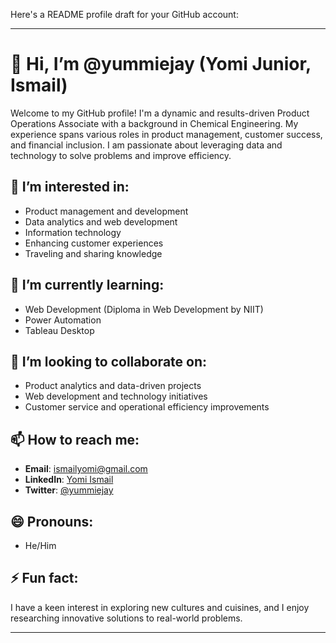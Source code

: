 Here's a README profile draft for your GitHub account:

---

# 👋 Hi, I’m @yummiejay (Yomi Junior, Ismail)

Welcome to my GitHub profile! I'm a dynamic and results-driven Product Operations Associate with a background in Chemical Engineering. My experience spans various roles in product management, customer success, and financial inclusion. I am passionate about leveraging data and technology to solve problems and improve efficiency.

## 👀 I’m interested in:
- Product management and development
- Data analytics and web development
- Information technology
- Enhancing customer experiences
- Traveling and sharing knowledge

## 🌱 I’m currently learning:
- Web Development (Diploma in Web Development by NIIT)
- Power Automation
- Tableau Desktop

## 💞️ I’m looking to collaborate on:
- Product analytics and data-driven projects
- Web development and technology initiatives
- Customer service and operational efficiency improvements

## 📫 How to reach me:
- **Email**: ismailyomi@gmail.com
- **LinkedIn**: [Yomi Ismail](www.linkedin.com/in/yomi-ismail-211760a1)
- **Twitter**: [@yummiejay](https://twitter.com/yummiejay)

## 😄 Pronouns:
- He/Him

## ⚡ Fun fact:
I have a keen interest in exploring new cultures and cuisines, and I enjoy researching innovative solutions to real-world problems.

---

<!---
yummiejay/yummiejay is a ✨ special ✨ repository because its `README.md` (this file) appears on your GitHub profile.
You can click the Preview link to take a look at your changes.
--->
